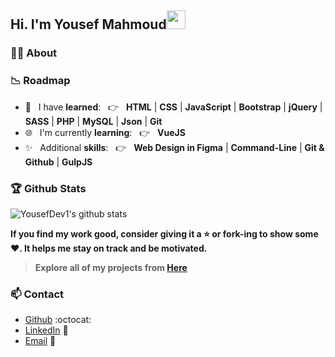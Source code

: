 ## Hi. I'm Yousef Mahmoud<img src="https://raw.githubusercontent.com/iampavangandhi/iampavangandhi/master/gifs/Hi.gif" width="30px">

### :man_technologist: About


### :chart_with_downwards_trend: Roadmap

- :100: &nbsp; I have **learned**: &nbsp; :point_right: &nbsp; **HTML** | **CSS** | **JavaScript** | **Bootstrap** | **jQuery** | **SASS** | **PHP** | **MySQL** | **Json** | **Git**
- 🌐 &nbsp; I'm currently **learning**: &nbsp; :point_right: &nbsp; **VueJS**
- :sparkles: &nbsp; Additional **skills**: &nbsp; :point_right: &nbsp; **Web Design in Figma** | **Command-Line** | **Git & Github** | **GulpJS**

### :trophy: Github Stats

![YousefDev1's github stats](https://github-readme-stats.vercel.app/api?username=YousefDev1&include_all_commits=true&hide=contribs,prs&show_icons=true&theme=tokyonight)

**If you find my work good, consider giving it a :star: or fork-ing to show some :heart:. It helps me stay on track and be motivated.**

> **Explore all of my projects from [Here](https://github.com/YousefDev1)**

### 📫 Contact

- [Github](https://github.com/YousefDev1) :octocat:
- [LinkedIn](https://linkedin.com/in/salahineo) 💼
- <a href="mailto:yousef.dev9@gmail.com">Email</a> :email:
